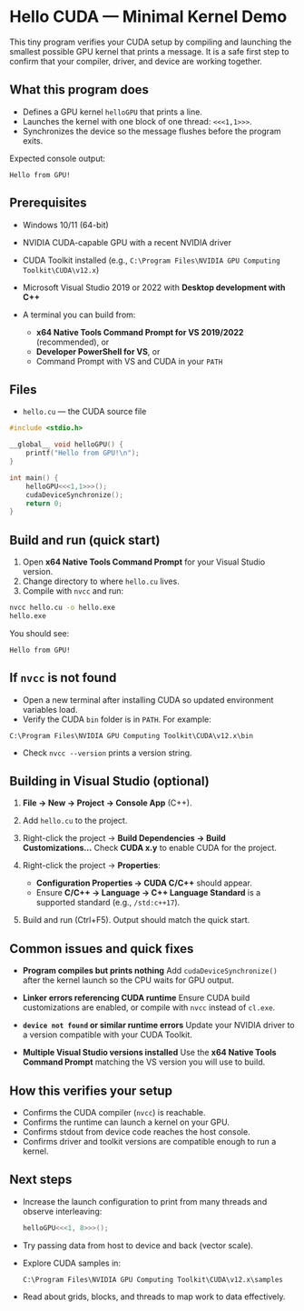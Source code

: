 # Hello CUDA — Minimal Kernel Demo

This tiny program verifies your CUDA setup by compiling and launching the smallest possible GPU kernel that prints a message. It is a safe first step to confirm that your compiler, driver, and device are working together.

## What this program does

* Defines a GPU kernel `helloGPU` that prints a line.
* Launches the kernel with one block of one thread: `<<<1,1>>>`.
* Synchronizes the device so the message flushes before the program exits.

Expected console output:

```
Hello from GPU!
```

## Prerequisites

* Windows 10/11 (64-bit)
* NVIDIA CUDA-capable GPU with a recent NVIDIA driver
* CUDA Toolkit installed (e.g., `C:\Program Files\NVIDIA GPU Computing Toolkit\CUDA\v12.x`)
* Microsoft Visual Studio 2019 or 2022 with **Desktop development with C++**
* A terminal you can build from:

  * **x64 Native Tools Command Prompt for VS 2019/2022** (recommended), or
  * **Developer PowerShell for VS**, or
  * Command Prompt with VS and CUDA in your `PATH`

## Files

* `hello.cu` — the CUDA source file

```cpp
#include <stdio.h>

__global__ void helloGPU() {
    printf("Hello from GPU!\n");
}

int main() {
    helloGPU<<<1,1>>>();
    cudaDeviceSynchronize();
    return 0;
}
```

## Build and run (quick start)

1. Open **x64 Native Tools Command Prompt** for your Visual Studio version.
2. Change directory to where `hello.cu` lives.
3. Compile with `nvcc` and run:

```cmd
nvcc hello.cu -o hello.exe
hello.exe
```

You should see:

```
Hello from GPU!
```

## If `nvcc` is not found

* Open a new terminal after installing CUDA so updated environment variables load.
* Verify the CUDA `bin` folder is in `PATH`. For example:

```
C:\Program Files\NVIDIA GPU Computing Toolkit\CUDA\v12.x\bin
```

* Check `nvcc --version` prints a version string.

## Building in Visual Studio (optional)

1. **File → New → Project → Console App** (C++).
2. Add `hello.cu` to the project.
3. Right-click the project → **Build Dependencies → Build Customizations…**
   Check **CUDA x.y** to enable CUDA for the project.
4. Right-click the project → **Properties**:

   * **Configuration Properties → CUDA C/C++** should appear.
   * Ensure **C/C++ → Language → C++ Language Standard** is a supported standard (e.g., `/std:c++17`).
5. Build and run (Ctrl+F5). Output should match the quick start.

## Common issues and quick fixes

* **Program compiles but prints nothing**
  Add `cudaDeviceSynchronize()` after the kernel launch so the CPU waits for GPU output.

* **Linker errors referencing CUDA runtime**
  Ensure CUDA build customizations are enabled, or compile with `nvcc` instead of `cl.exe`.

* **`device not found` or similar runtime errors**
  Update your NVIDIA driver to a version compatible with your CUDA Toolkit.

* **Multiple Visual Studio versions installed**
  Use the **x64 Native Tools Command Prompt** matching the VS version you will use to build.

## How this verifies your setup

* Confirms the CUDA compiler (`nvcc`) is reachable.
* Confirms the runtime can launch a kernel on your GPU.
* Confirms stdout from device code reaches the host console.
* Confirms driver and toolkit versions are compatible enough to run a kernel.

## Next steps

* Increase the launch configuration to print from many threads and observe interleaving:

  ```cpp
  helloGPU<<<1, 8>>>();
  ```
* Try passing data from host to device and back (vector scale).
* Explore CUDA samples in:

  ```
  C:\Program Files\NVIDIA GPU Computing Toolkit\CUDA\v12.x\samples
  ```
* Read about grids, blocks, and threads to map work to data effectively.


